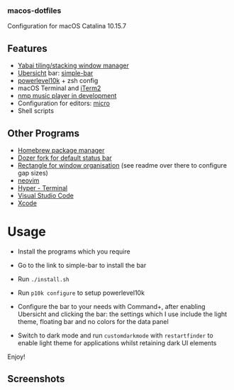 ### macos-dotfiles
Configuration for macOS Catalina 10.15.7

## Features
- [Yabai tiling/stacking window manager](https://github.com/koekeishiya/yabai)
- [Ubersicht](http://tracesof.net/uebersicht/) bar: [simple-bar](https://www.simple-bar.com/)
- [powerlevel10k](https://github.com/romkatv/powerlevel10k) + zsh config
- macOS Terminal and [iTerm2](https://iterm2.com)
- [nmp music player in development](https://github.com/wiggocd/nmp)
- Configuration for editors: [micro](https://github.com/zyedidia/micro)
- Shell scripts

## Other Programs
- [Homebrew package manager](https://brew.sh)
- [Dozer fork for default status bar](https://github.com/wiggocd/Dozer)
- [Rectangle for window organisation](https://rectangleapp.com) (see readme over there to configure gap sizes)
- [neovim](https://neovim.io)
- [Hyper - Terminal](https://hyper.is)
- [Visual Studio Code](https://code.visualstudio.com)
- [Xcode](https://developer.apple.com/xcode/)

# Usage
- Install the programs which you require
- Go to the link to simple-bar to install the bar
- Run `./install.sh`
- Run `p10k configure` to setup powerlevel10k
- Configure the bar to your needs with Command+, after enabling Ubersicht and clicking the bar: the settings which I use include the light theme, floating bar and no colors for the data panel

- Switch to dark mode and run `customdarkmode` with `restartfinder` to enable light theme for applications whilst retaining dark UI elements

Enjoy!

## Screenshots

